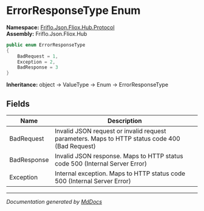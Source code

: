 ﻿<!--  
  <auto-generated>   
    The contents of this file were generated by a tool.  
    Changes to this file may be list if the file is regenerated  
  </auto-generated>   
-->

# ErrorResponseType Enum

**Namespace:** [Friflo.Json.Fliox.Hub.Protocol](../index.md)  
**Assembly:** Friflo.Json.Fliox.Hub

```csharp
public enum ErrorResponseType
{
    BadRequest = 1,
    Exception = 2,
    BadResponse = 3
}
```

**Inheritance:** object → ValueType → Enum → ErrorResponseType

## Fields

| Name        | Description                                                                                    |
| ----------- | ---------------------------------------------------------------------------------------------- |
| BadRequest  | Invalid JSON request or invalid request parameters. Maps to HTTP status code 400 (Bad Request) |
| BadResponse | Invalid JSON response. Maps to HTTP status code 500 (Internal Server Error)                    |
| Exception   | Internal exception. Maps to HTTP status code 500 (Internal Server Error)                       |

___

*Documentation generated by [MdDocs](https://github.com/ap0llo/mddocs)*

